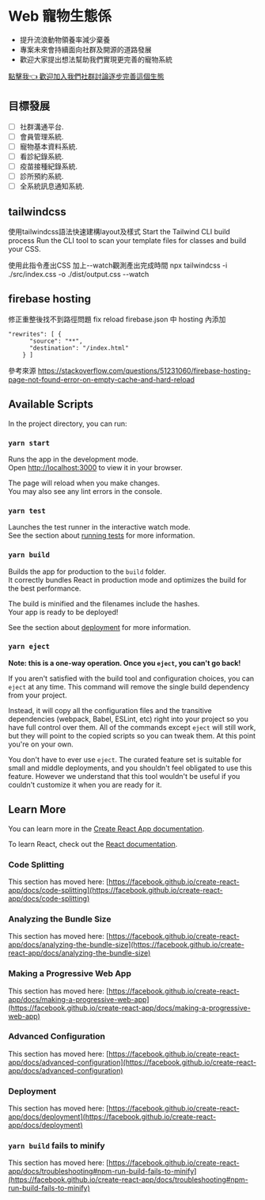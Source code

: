 # Web 寵物生態係

- 提升流浪動物領養率減少棄養
- 專案未來會持續面向社群及開源的道路發展
- 歡迎大家提出想法幫助我們實現更完善的寵物系統

[點擊我👈 歡迎加入我們社群討論逐步完善這個生態](https://discord.gg/qbRNJWzg)

## 目標發展

- [ ] 社群溝通平台.
- [ ] 會員管理系統.
- [ ] 寵物基本資料系統.
- [ ] 看診紀錄系統.
- [ ] 疫苗接種紀錄系統.
- [ ] 診所預約系統.
- [ ] 全系統訊息通知系統.

## tailwindcss
使用tailwindcss語法快速建構layout及樣式
Start the Tailwind CLI build process
Run the CLI tool to scan your template files for classes and build your CSS.

使用此指令產出CSS 加上--watch觀測產出完成時間
npx tailwindcss -i ./src/index.css -o ./dist/output.css --watch

## firebase hosting
修正重整後找不到路徑問題
fix reload
firebase.json 中 hosting 內添加

```
"rewrites": [ {
      "source": "**",
      "destination": "/index.html"
    } ]
```
參考來源
https://stackoverflow.com/questions/51231060/firebase-hosting-page-not-found-error-on-empty-cache-and-hard-reload

## Available Scripts

In the project directory, you can run:

### `yarn start`

Runs the app in the development mode.\
Open [http://localhost:3000](http://localhost:3000) to view it in your browser.

The page will reload when you make changes.\
You may also see any lint errors in the console.

### `yarn test`

Launches the test runner in the interactive watch mode.\
See the section about [running tests](https://facebook.github.io/create-react-app/docs/running-tests) for more information.

### `yarn build`

Builds the app for production to the `build` folder.\
It correctly bundles React in production mode and optimizes the build for the best performance.

The build is minified and the filenames include the hashes.\
Your app is ready to be deployed!

See the section about [deployment](https://facebook.github.io/create-react-app/docs/deployment) for more information.

### `yarn eject`

**Note: this is a one-way operation. Once you `eject`, you can't go back!**

If you aren't satisfied with the build tool and configuration choices, you can `eject` at any time. This command will remove the single build dependency from your project.

Instead, it will copy all the configuration files and the transitive dependencies (webpack, Babel, ESLint, etc) right into your project so you have full control over them. All of the commands except `eject` will still work, but they will point to the copied scripts so you can tweak them. At this point you're on your own.

You don't have to ever use `eject`. The curated feature set is suitable for small and middle deployments, and you shouldn't feel obligated to use this feature. However we understand that this tool wouldn't be useful if you couldn't customize it when you are ready for it.

## Learn More

You can learn more in the [Create React App documentation](https://facebook.github.io/create-react-app/docs/getting-started).

To learn React, check out the [React documentation](https://reactjs.org/).

### Code Splitting

This section has moved here: [https://facebook.github.io/create-react-app/docs/code-splitting](https://facebook.github.io/create-react-app/docs/code-splitting)

### Analyzing the Bundle Size

This section has moved here: [https://facebook.github.io/create-react-app/docs/analyzing-the-bundle-size](https://facebook.github.io/create-react-app/docs/analyzing-the-bundle-size)

### Making a Progressive Web App

This section has moved here: [https://facebook.github.io/create-react-app/docs/making-a-progressive-web-app](https://facebook.github.io/create-react-app/docs/making-a-progressive-web-app)

### Advanced Configuration

This section has moved here: [https://facebook.github.io/create-react-app/docs/advanced-configuration](https://facebook.github.io/create-react-app/docs/advanced-configuration)

### Deployment

This section has moved here: [https://facebook.github.io/create-react-app/docs/deployment](https://facebook.github.io/create-react-app/docs/deployment)

### `yarn build` fails to minify

This section has moved here: [https://facebook.github.io/create-react-app/docs/troubleshooting#npm-run-build-fails-to-minify](https://facebook.github.io/create-react-app/docs/troubleshooting#npm-run-build-fails-to-minify)
